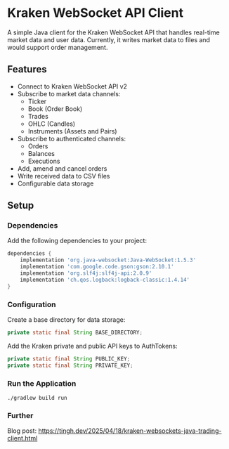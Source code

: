 # Kraken WebSocket API Client

A simple Java client for the Kraken WebSocket API that handles real-time market data and user data. Currently, it 
writes market data to files and would support order management.


## Features

- Connect to Kraken WebSocket API v2
- Subscribe to market data channels:
    - Ticker
    - Book (Order Book)
    - Trades
    - OHLC (Candles)
    - Instruments (Assets and Pairs)
- Subscribe to authenticated channels:
    - Orders
    - Balances
    - Executions
- Add, amend and cancel orders
- Write received data to CSV files
- Configurable data storage

## Setup

### Dependencies

Add the following dependencies to your project:

```gradle
dependencies {
    implementation 'org.java-websocket:Java-WebSocket:1.5.3'
    implementation 'com.google.code.gson:gson:2.10.1'
    implementation 'org.slf4j:slf4j-api:2.0.9'
    implementation 'ch.qos.logback:logback-classic:1.4.14'
}
```

### Configuration
Create a base directory for data storage:

```java
private static final String BASE_DIRECTORY;
```

Add the Kraken private and public API keys to AuthTokens:
```java
private static final String PUBLIC_KEY;
private static final String PRIVATE_KEY;
```

### Run the Application

```commandLine
./gradlew build run
```
### Further
Blog post: https://tingh.dev/2025/04/18/kraken-websockets-java-trading-client.html